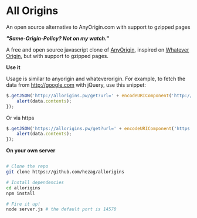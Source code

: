 All Origins
=======

An open source alternative to AnyOrigin.com with support to gzipped pages

***"Same-Origin-Policy? Not on my watch."***

A free and open source javascript clone of [AnyOrigin](http://anyorigin.com/), inspired on [Whatever Origin](http://WhateverOrigin.org), but with support to gzipped pages.

**Use it**

Usage is similar to anyorigin and whateverorigin. For example, to fetch the data from http://google.com with jQuery, use this snippet:

```js
$.getJSON('http://allorigins.pw/get?url=' + encodeURIComponent('http://google.com') + '&callback=?', function(data){
    alert(data.contents);
});
```

Or via https

```js
$.getJSON('https://allorigins.pw/get?url=' + encodeURIComponent('https://google.com') + '&callback=?', function(data){
    alert(data.contents);
});
```

**On your own server**
```sh

# Clone the repo
git clone https://github.com/hezag/allorigins

# Install dependencies
cd allorigins
npm install

# Fire it up!
node server.js # the default port is 14570
```
